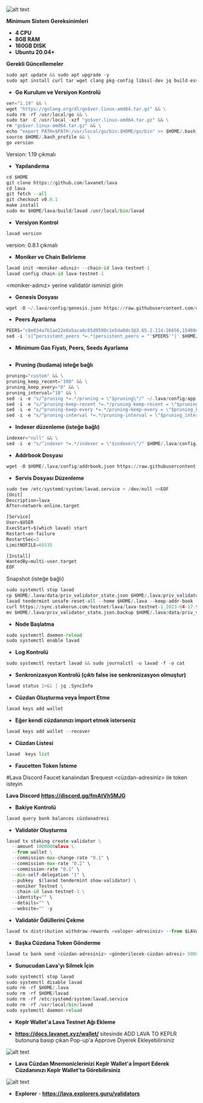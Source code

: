 ![alt text](https://i.hizliresim.com/e5qbrvl.png)


**Minimum Sistem Gereksinimleri**

- **4 CPU**
- **8GB RAM**
- **160GB DISK**
- **Ubuntu 20.04+**

**Gerekli Güncellemeler**

```python
sudo apt update && sudo apt upgrade -y
sudo apt install curl tar wget clang pkg-config libssl-dev jq build-essential bsdmainutils git make ncdu gcc git jq chrony liblz4-tool -y
```

- **Go Kurulum ve Versiyon Kontrolü**

```python
ver="1.19" && \
wget "https://golang.org/dl/go$ver.linux-amd64.tar.gz" && \
sudo rm -rf /usr/local/go && \
sudo tar -C /usr/local -xzf "go$ver.linux-amd64.tar.gz" && \
rm "go$ver.linux-amd64.tar.gz" && \
echo "export PATH=$PATH:/usr/local/go/bin:$HOME/go/bin" >> $HOME/.bash_profile && \
source $HOME/.bash_profile && \
go version
```
Version: 1.19 çıkmalı


- **Yapılandırma**

```python
cd $HOME 
git clone https://github.com/lavanet/lava 
cd lava 
git fetch --all 
git checkout v0.8.1
make install
sudo mv $HOME/lava/build/lavad /usr/local/bin/lavad
```

- **Versiyon Kontrol**

```python
lavad version
```
version: 0.8.1 çıkmalı

- **Moniker ve Chain Belirleme**

```python
lavad init <moniker-adınız> --chain-id lava-testnet-1
lavad config chain-id lava-testnet-1
```
<moniker-adınız> yerine validatör isminizi girin


- **Genesis Dosyası** 

```python
wget -O ~/.lava/config/genesis.json https://raw.githubusercontent.com/omercanyenigun/Lava-Network-Node-Guide/main/genesis.json
```

- **Peers Ayarlama**

```python
PEERS="c8e034a7b1ae22e0a5aca0c85d0590c1e5da0dc3@3.65.2.114:26656,15480dd0fcccdf317d11993ff4c5d0098bc48a47@78.46.106.75:11656,a5e61061417d9d4b51bbfa2a66042cfce7047f5d@195.201.197.4:14656,31478ee0c0521c7cfb3312b86ef490936b5ceb80@65.109.92.240:197,6171a52cf0ffc1706409d2dcec56c1db81c86aae@176.103.222.17:26656,5e068fccd370b2f2e5ab4240a304323af6385f1f@172.93.110.154:27656,8c4a947fea73d844fcf573f749046817db2e7ed5@207.180.206.158:44656,2c2410774b668e4ff208cc37a4b229f27a494cb5@81.196.253.241:47656,dd7f68ed87765006fa50d45fb7514afc27a53b6b@65.108.152.37:26656,550d7467d6a442da11d9772b804252a8dfdca27e@91.107.243.149:26656,edac44f96d37591545db2ae04d19d61c1c64a9de@217.76.57.34:26656,ef1b3374ca00c338de50d51fc41ca317488156eb@207.244.245.41:26656,2c419186cd96b59fe8b3307c54c27d6805414aba@65.108.8.28:60756,9383be92dbd468a28955fff34753c1df6e0fa638@92.204.242.211:26656,80ab0928eca4cb414a78103a8ca011e6734e7064@194.163.162.12:26656,8b154033143fdedf4835dfc7b030c7d781bfd54e@195.201.219.227:26656,5017e35f6b9ad10b329d96bcbcac48bfdc0645e4@143.110.237.31:26656,f7c1a998b8ef7cae7e38b0eff64d96206924e957@45.84.138.167:26656,f441a05060e55323b3d6757e353eba149fd728d8@51.89.149.182:26656,5d24eb95fa5974af7bb03e370382537251ab6328@95.217.158.66:26656,9872ab6a76199fcbeca1f7f791755e726aa97686@116.202.165.116:11656,d87537a4c8bf2be6ebbd8c58987737f5840a3b0c@194.195.87.106:26656,34271a6f82d755777a3db02be39e575bf4ebd415@65.109.30.197:28656,e593c7a9ca61f5616119d6beb5bd8ef5dd28d62d@34.246.190.1:26656,13a9209a4d08803a3becac57de8eb02dd51f8f41@65.109.23.114:19956,f9190a58670c07f8202abfd9b5b14187b18d755b@144.76.97.251:27656,381c5e431a108fdee2ef35abca5d8ee6421bb898@65.109.104.118:61256,dfa93668152cb6b3a822c987f9c22110a1c2f314@178.18.255.221:26656,ed295c3ece2ded17ea4007a680154db83abeca13@95.217.114.220:13656,35f045092f9c51ab743eec194438b91ecf8ce69e@65.109.116.22:11134,c19965fe8a1ea3391d61d09cf589bca0781d29fd@162.19.217.52:26656,0561fed6e88f2167979e379436529861527d859d@65.109.92.148:61256,95a490b4cde4c5311f7d58c3e47ee41fa039ddf4@144.76.27.79:60756,b1ba2e79e71d351049d5f805b956726684308687@38.242.152.80:26656,d5f51ff7adf797e7e4be5f303e75686f6d277886@213.239.207.165:29556,1a18bdd0c259d604cda023a5e03eba2a25f5c045@94.19.249.187:27656,f642b376722d6ce104ffd4c204e78ffe811e16c3@5.75.230.221:26656,a0476bc75ad2ade9ce8a6b2cd41ef646d3a2e3ee@85.10.193.246:28656,24a2bb2d06343b0f74ed0a6dc1d409ce0d996451@188.40.98.169:27656,149f9f017344ce9cebb637baa7cab57a28f3a8c3@86.111.48.159:26656,4dbe5ebf1505f472d852cf7732343ceb899d51db@95.217.57.232:60656,6ba3b6ec03839afffa64c83e18ff80a681f4968d@65.108.194.40:21756,07c557b393b235a7b004a4a32831e54092dc24a0@91.107.147.250:26656,f22ea1e7b6d31966259e99177d714cffde27c4bf@152.32.211.182:26656,e4ebf07ed08ff8ee26a9a903d63ad34d1f59393e@95.217.35.186:56656,f0758765ef0350d5cbbdeebf0b8e84f76e21c46d@54.221.204.97:26656,3a445bfdbe2d0c8ee82461633aa3af31bc2b4dc0@3.252.219.158:26656,bbdb9ebdcc2ea89eca1091da8e54da0045373817@65.108.42.97:26656,35186117a37b22fa3b431c27566bc8bd44dcf6e3@89.116.29.11:26656"
sed -i 's|^persistent_peers *=.*|persistent_peers = "'$PEERS'"|' $HOME/.lava/config/config.toml
```

- **Minimum Gas Fiyatı, Peers, Seeds Ayarlama**

```python

```

- **Pruning (budama) isteğe bağlı**

```python
pruning="custom" && \
pruning_keep_recent="100" && \
pruning_keep_every="0" && \
pruning_interval="10" && \
sed -i -e "s/^pruning *=.*/pruning = \"$pruning\"/" ~/.lava/config/app.toml && \
sed -i -e "s/^pruning-keep-recent *=.*/pruning-keep-recent = \"$pruning_keep_recent\"/" ~/.lava/config/app.toml && \
sed -i -e "s/^pruning-keep-every *=.*/pruning-keep-every = \"$pruning_keep_every\"/" ~/.lava/config/app.toml && \
sed -i -e "s/^pruning-interval *=.*/pruning-interval = \"$pruning_interval\"/" ~/.lava/config/app.toml
```

- **Indexer düzenleme (isteğe bağlı)**

```python
indexer="null" && \
sed -i -e "s/^indexer *=.*/indexer = \"$indexer\"/" $HOME/.lava/config/config.toml
```

- **Addrbook Dosyası**

```python
wget -O $HOME/.lava/config/addrbook.json https://raw.githubusercontent.com/omercanyenigun/Lava-Network-Node-Guide/main/addrbook.json
```

- **Servis Dosyası Düzenleme**

```python
sudo tee /etc/systemd/system/lavad.service > /dev/null <<EOF
[Unit]
Description=lava
After=network-online.target

[Service]
User=$USER
ExecStart=$(which lavad) start
Restart=on-failure
RestartSec=3
LimitNOFILE=65535

[Install]
WantedBy=multi-user.target
EOF
```

Snapshot (isteğe bağlı)

```python
sudo systemctl stop lavad
cp $HOME/.lava/data/priv_validator_state.json $HOME/.lava/priv_validator_state.json.backup 
lavad tendermint unsafe-reset-all --home $HOME/.lava --keep-addr-book 
curl https://sync.stakerun.com/testnet/lava/lava-testnet-1_2023-04-17.tar.lz4 | lz4 -dc - | tar -xf - -C $HOME/.lava
mv $HOME/.lava/priv_validator_state.json.backup $HOME/.lava/data/priv_validator_state.json 
```

- **Node Başlatma**

```python
sudo systemctl daemon-reload
sudo systemctl enable lavad
```

- **Log Kontrolü**

```python
sudo systemctl restart lavad && sudo journalctl -u lavad -f -o cat
```

- **Senkronizasyon Kontrolü (çıktı false ise senkronizasyon olmuştur)**

```python
lavad status 2>&1 | jq .SyncInfo
```

- **Cüzdan Oluşturma veya İmport Etme**

```python
lavad keys add wallet
```

- **Eğer kendi cüzdanınızı import etmek isterseniz**

```python
lavad keys add wallet --recover
```


- **Cüzdan Listesi**

```python
lavad  keys list
```


- **Faucetten Token İsteme**

#Lava Discord Faucet kanalından $request <cüzdan-adresiniz> ile token isteyin

**Lava Discord**  **https://discord.gg/fmAtVh5MJG**

- **Bakiye Kontrolü**

```python
lavad query bank balances cüzdanadresi
```



- **Validatör Oluşturma**

```python
lavad tx staking create-validator \
  --amount 1000000ulava \
  --from wallet \
  --commission-max-change-rate "0.1" \
  --commission-max-rate "0.2" \
  --commission-rate "0.1" \
  --min-self-delegation "1" \
  --pubkey  $(lavad tendermint show-validator) \
  --moniker Testnet \
  --chain-id lava-testnet-1 \
  --identity="" \
  --details="" \
  --website="" -y
```

- **Validatör Ödüllerini Çekme**

```python
lavad tx distribution withdraw-rewards <valoper-adresiniz> --from $LAVA_WALLET --commission --chain-id $LAVA_CHAIN --gas auto --fees 4000ulava
```

- **Başka Cüzdana Token Gönderme**

```python
lavad tx bank send <cüzdan-adresiniz> <gönderilecek-cüzdan-adresi> 500000000ulava --chain-id $LAVA_CHAIN --gas auto --fees 4000ulava
```

- **Sunucudan Lava'yı Silmek İçin**

```python
sudo systemctl stop lavad
sudo systemctl disable lavad
sudo rm -rf $HOME/.lava
sudo rm -rf $HOME/lavad
sudo rm -rf /etc/systemd/system/lavad.service
sudo rm -rf /usr/local/bin/lavad
sudo systemctl daemon-reload
```


- **Keplr Wallet'a Lava Testnet Ağı Ekleme**

- **https://docs.lavanet.xyz/wallet/** sitesinde ADD LAVA TO KEPLR butonuna basıp çıkan Pop-up'a Approve Diyerek Ekleyebilirsiniz

![alt text](https://i.hizliresim.com/dbe5a32.png)

- **Lava Cüzdan Mnemoniclerinizi Keplr Wallet'a İmport Ederek Cüzdanınızı Keplr Wallet'ta Görebilirsiniz**

![alt text](https://i.hizliresim.com/rxrgzjs.png)

- **Explorer** - **https://lava.explorers.guru/validators**
